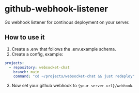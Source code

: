 # github-webhook-listener

Go webhook listener for continous deployment on your server.

## How to use it

1. Create a .env that follows the .env.example schema.
2. Create a config, example:

```yaml
projects:
  - repository: websocket-chat
    branch: main
    command: "cd ~/projects/websocket-chat && just redeploy"
```

3. Now set your github webhook to `{your-server-url}/webhook`.
